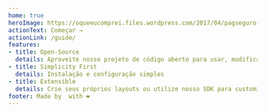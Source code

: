 ```yaml
---
home: true
heroImage: https://oqueeucomprei.files.wordpress.com/2017/04/pagseguro-logo-2.png
actionText: Começar →
actionLink: /guide/
features:
- title: Open-Source
  details: Aproveite nosso projeto de código aberto para usar, modificar e adaptar à sua necessidade.
- title: Simplicity First
  details: Instalação e configuração simples
- title: Extensible
  details: Crie seus próprios layouts ou utilize nosso SDK para customizar regras de negócios
footer: Made by  with ❤️
---
```

